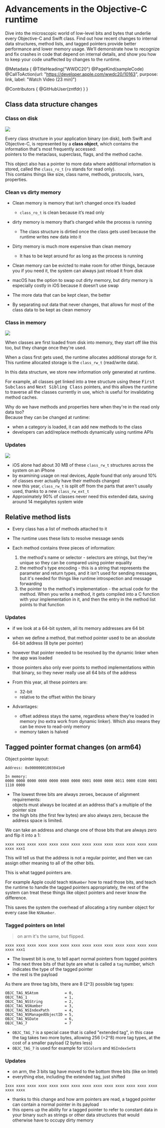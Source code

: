 # Advancements in the Objective-C runtime

Dive into the microscopic world of low-level bits and bytes that underlie every Objective-C and Swift class. Find out how recent changes to internal data structures, method lists, and tagged pointers provide better performance and lower memory usage. We’ll demonstrate how to recognize and fix crashes in code that depend on internal details, and show you how to keep your code unaffected by changes to the runtime.

@Metadata {
   @TitleHeading("WWDC20")
   @PageKind(sampleCode)
   @CallToAction(url: "https://developer.apple.com/wwdc20/10163", purpose: link, label: "Watch Video (23 min)")

   @Contributors {
      @GitHubUser(zntfdr)
   }
}



## Class data structure changes

### Class on disk

![][cod]

Every class structure in your application binary (on disk), both Swift and Objective-C, is represented by a **class object**, which contains the information that's most frequently accessed:  
pointers to the metaclass, superclass, flags, and the method cache.

This object also has a pointer to more data where additional information is stored, called the `class_ro_t` (`ro` stands for read only).  
This contains things like size, class name, methods, protocols, ivars, properties.

### Clean vs dirty memory

- Clean memory is memory that isn’t changed once it’s loaded
  - `class_ro_t` is clean because it’s read only

- dirty memory is memory that’s changed while the process is running
  - The class structure is dirtied once the class gets used because the runtime writes new data into it

- Dirty memory is much more expensive than clean memory
  - It has to be kept around for as long as the process is running

- Clean memory can be evicted to make room for other things, because you if you need it, the system can always just reload it from disk

- macOS has the option to swap out dirty memory, but dirty memory is especially costly in iOS because it doesn’t use swap

- The more data that can be kept clean, the better
- By separating out data that never changes, that allows for most of the class data to be kept as clean memory

### Class in memory

![][cim]

When classes are first loaded from disk into memory, they start off like this too, but they change once they're used.

When a class first gets used, the runtime allocates additional storage for it. This runtime allocated storage is the `class_rw_t` (read/write data).

In this data structure, we store new information only generated at runtime.

For example, all classes get linked into a tree structure using these <kbd>First Subclass</kbd> and <kbd>Next Sibling Class</kbd> pointers, and this allows the runtime to traverse all the classes currently in use, which is useful for invalidating method caches.

Why do we have methods and properties here when they're in the read only data too?  
Because they can be changed at runtime:

- when a category is loaded, it can add new methods to the class
- developers can add/replace methods dynamically using runtime APIs

### Updates

![][cim2]

- iOS alone had about 30 MB of these `class_rw_t` structures across the system on an iPhone
- by examining usage on real devices, Apple found that only around 10% of classes ever actually have their methods changed
- new this year, `class_rw_t` is split off from the parts that aren't usually used, thanks to a new `class_rw_ext_t`
- Approximately 90% of classes never need this extended data, saving around 14 megabytes system wide

## Relative method lists

- Every class has a list of methods attached to it
- The runtime uses these lists to resolve message sends
- Each method contains three pieces of information:

  1. the method's name or selector - selectors are strings, but they're unique so they can be compared using pointer equality
  2. the method's type encoding - this is a string that represents the parameter and return types, and it isn't used for sending messages, but it's needed for things like runtime introspection and message forwarding
  3. the pointer to the method's implementation - the actual code for the method. When you write a method, it gets compiled into a C function with your implementation in it, and then the entry in the method list points to that function

### Updates

- if we look at a 64-bit system, all its memory addresses are 64 bit
- when we define a method, that method pointer used to be an absolute 64-bit address (8 byte per pointer)
- however that pointer needed to be resolved by the dynamic linker when the app was loaded
- those pointers also only ever points to method implementations within that binary, so they never really use all 64 bits of the address
- From this year, all these pointers are:
  - 32-bit
  - relative to the offset within the binary

- Advantages:
  - offset address stays the same, regardless where they're loaded in memory (no extra work from dynamic linker). Which also means they can be move to read-only memory
  - memory taken is halved

## Tagged pointer format changes (on arm64)

Object pointer layout:

```
Address: 0x00000001003041e0

In memory:
0000 0000 0000 0000 0000 0000 0000 0001 0000 0000 0011 0000 0100 0001 1110 0000 
```

- The lowest three bits are always zeroes, because of alignment requirements:  
objects must always be located at an address that's a multiple of the pointer size
- the high bits (the first few bytes) are also always zero, because the address space is limited.

We can take an address and change one of those bits that are always zero and flip it into a 1:

```
xxxx xxxx xxxx xxxx xxxx xxxx xxxx xxxx xxxx xxxx xxxx xxxx xxxx xxxx xxxx xxx1
```

This will tell us that the address is not a regular pointer, and then we can assign other meaning to all of the other bits.

This is what tagged pointers are.

For example Apple could teach `NSNumber` how to read those bits, and teach the runtime to handle the tagged pointers appropriately, the rest of the system can treat these things like object pointers and never know the difference.

This saves the system the overhead of allocating a tiny number object for every case like `NSNumber`.

### Tagged pointers on Intel

> on arm it's the same, but flipped.

```
xxxx xxxx xxxx xxxx xxxx xxxx xxxx xxxx xxxx xxxx xxxx xxxx xxxx xxxx xxxx xxx1
```

- The lowest bit is one, to tell apart normal pointers from tagged pointers
- The next three bits of that byte are what is called a `tag` number, which indicates the type of the tagged pointer
- the rest is the payload

As there are three tag bits, there are 8 (2^3) possible tag types:

```objc
OBJC_TAG_NSAtom            = 0, 
OBJC_TAG_1                 = 1, 
OBJC_TAG_NSString          = 2, 
OBJC_TAG_NSNumber          = 3, 
OBJC_TAG_NSIndexPath       = 4, 
OBJC_TAG_NSManagedObjectID = 5, 
OBJC_TAG_NSDate            = 6, 
OBJC_TAG_7                 = 7
```

- `OBJC_TAG_7` is a special case that is called "extended tag", in this case the tag takes two more bytes, allowing 256 (=2^8) more tag types, at the cost of a smaller payload (2 bytes less)
- `OBJC_TAG_7` is used for example for `UIColor`s and `NSIndexSet`s

### Updates

- on arm, the 3 bits tag have moved to the bottom three bits (like on Intel)
- everything else, including the extended tag, just shifted

```
1xxx xxxx xxxx xxxx xxxx xxxx xxxx xxxx xxxx xxxx xxxx xxxx xxxx xxxx xxxx xxxx
```

- thanks to this change and how arm pointers are read, a tagged pointer can contain a normal pointer in its payload
- this opens up the ability for a tagged pointer to refer to constant data in your binary such as strings or other data structures that would otherwise have to occupy dirty memory

[cod]: WWDC20-10163-cod
[cim]: WWDC20-10163-cim
[cim2]: WWDC20-10163-cim2